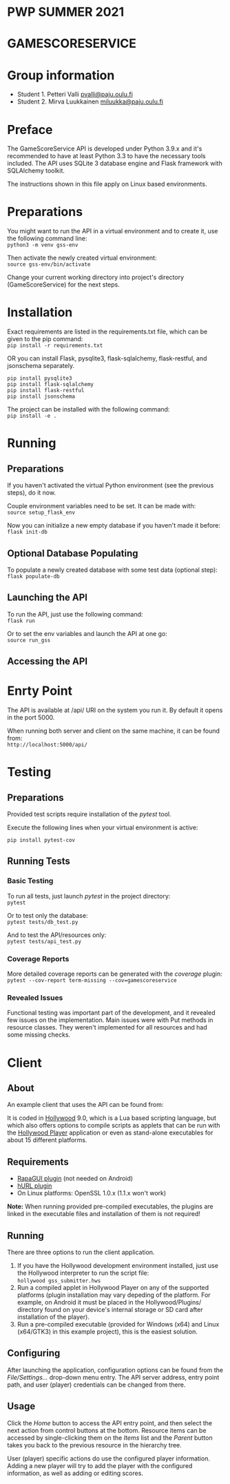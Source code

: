 # PWP SUMMER 2021
# GAMESCORESERVICE
# Group information
* Student 1. Petteri Valli pvalli@paju.oulu.fi
* Student 2. Mirva Luukkainen miluukka@paju.oulu.fi


# Preface

The GameScoreService API is developed under Python 3.9.x and it's recommended to have at least Python 3.3 to have the necessary tools included. The API uses SQLite 3 database engine and Flask framework with SQLAlchemy toolkit.

The instructions shown in this file apply on Linux based environments.


# Preparations

You might want to run the API in a virtual environment and to create it, use the following command line:  
```python3 -m venv gss-env```

Then activate the newly created virtual environment:  
```source gss-env/bin/activate```

Change your current working directory into project's directory (GameScoreService) for the next steps.


# Installation

Exact requirements are listed in the requirements.txt file, which can be given to the pip command:  
```pip install -r requirements.txt```

OR you can install Flask, pysqlite3, flask-sqlalchemy, flask-restful, and jsonschema separately.  
```pip install Flask
pip install pysqlite3
pip install flask-sqlalchemy
pip install flask-restful
pip install jsonschema
```

The project can be installed with the following command:  
```pip install -e .```


# Running

## Preparations

If you haven't activated the virtual Python environment (see the previous steps), do it now.

Couple environment variables need to be set. It can be made with:  
```source setup_flask_env```

Now you can initialize a new empty database if you haven't made it before:  
```flask init-db```


## Optional Database Populating

To populate a newly created database with some test data (optional step):  
```flask populate-db```


## Launching the API

To run the API, just use the following command:  
```flask run```

Or to set the env variables and launch the API at one go:  
```source run_gss```


## Accessing the API

# Enrty Point

The API is available at /api/ URI on the system you run it. By default it opens in the port 5000.

When running both server and client on the same machine, it can be found from:  
```http://localhost:5000/api/```


# Testing

## Preparations

Provided test scripts require installation of the *pytest* tool.

Execute the following lines when your virtual environment is active:  
```pip install pytest
pip install pytest-cov
```

## Running Tests

### Basic Testing

To run all tests, just launch *pytest* in the project directory:  
```pytest```

Or to test only the database:  
```pytest tests/db_test.py```

And to test the API/resources only:  
```pytest tests/api_test.py```

### Coverage Reports

More detailed coverage reports can be generated with the *coverage* plugin:  
```pytest --cov-report term-missing --cov=gamescoreservice```

### Revealed Issues

Functional testing was important part of the development, and it revealed few issues on the implementation. Main issues were with Put methods in resource classes. They weren't implemented for all resources and had some missing checks.


# Client

## About

An example client that uses the API can be found from:


It is coded in [Hollywood](https://www.hollywood-mal.com/index.html) 9.0, which is a Lua based scripting language, but which also offers options to compile scripts as applets that can be run with the [Hollywood Player](https://www.hollywood-mal.com/download.html) application or even as stand-alone executables for about 15 different platforms.

## Requirements

- [RapaGUI plugin](https://www.hollywood-mal.com/download.html) (not needed on Android)
- [hURL plugin](https://www.hollywood-mal.com/download.html)
- On Linux platforms: OpenSSL 1.0.x (1.1.x won't work)

**Note:** When running provided pre-compiled executables, the plugins are linked in the executable files and installation of them is not required!

## Running

There are three options to run the client application.

1. If you have the Hollywood development environment installed, just use the Hollywood interpreter to run the script file:  
```hollywood gss_submitter.hws```
2. Run a compiled applet in Hollywood Player on any of the supported platforms (plugin installation may vary depeding of the platform. For example, on Android it must be placed in the Hollywood/Plugins/ directory found on your device's internal storage or SD card after installation of the player).
3. Run a pre-compiled executable (provided for Windows (x64) and Linux (x64/GTK3) in this example project), this is the easiest solution.

## Configuring

After launching the application, configuration options can be found from the *File/Settings...* drop-down menu entry. The API server address, entry point path, and user (player) credentials can be changed from there.

## Usage

Click the *Home* button to access the API entry point, and then select the next action from control buttons at the bottom. Resource items can be accessed by single-clicking them on the *Items* list and the *Parent* button takes you back to the previous resource in the hierarchy tree.

User (player) specific actions do use the configured player information. Adding a new player will try to add the player with the configured information, as well as adding or editing scores.
